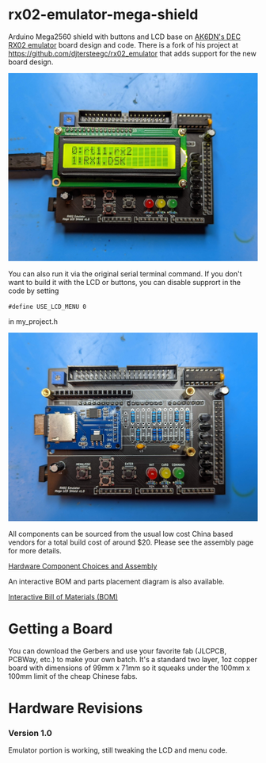 # rx02-emulator-mega-shield

Arduino Mega2560 shield with buttons and LCD base on [AK6DN's DEC RX02 emulator](https://github.com/AK6DN/rx02_emulator) board design and code.  There is a fork of his project at  https://github.com/djtersteegc/rx02_emulator that adds support for the new board design.

![rx02-1](docs/RX02-1.jpg)

You can also run it via the original serial terminal command.  If you don't want to build it with the LCD or buttons, you can disable supprort in the code by setting 

`#define USE_LCD_MENU 0`

in my_project.h

![rx02-2](docs/RX02-2.jpg)

All components can be sourced from the usual low cost China based vendors for a total build cost of around $20.  Please see the assembly page for more details.

[Hardware Component Choices and Assembly](https://djtersteegc.github.io/rx02-emulator-mega-shield/assembly.html)

An interactive BOM and parts placement diagram is also available.

[Interactive Bill of Materials (BOM)](https://djtersteegc.github.io/rx02-emulator-mega-shield/ibom.html)

# Getting a Board

You can download the Gerbers and use your favorite fab (JLCPCB, PCBWay, etc.) to make your own batch.  It's a standard two layer, 1oz copper board with dimensions of 99mm x 71mm so it squeaks under the 100mm x 100mm limit of the cheap Chinese fabs.

# Hardware Revisions

### Version 1.0

Emulator portion is working, still tweaking the LCD and menu code.
